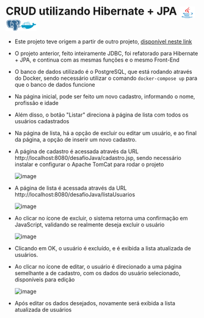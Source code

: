 # CRUD utilizando Hibernate + JPA <img align="center" alt="Karen-php" height="30" width="40" src="https://raw.githubusercontent.com/devicons/devicon/master/icons/java/java-original.svg"><img align="center" alt="Karen-php" height="30" width="40" src="https://raw.githubusercontent.com/devicons/devicon/master/icons/postgresql/postgresql-plain.svg"><img align="center" alt="Karen-php" height="30" width="40" src="https://raw.githubusercontent.com/devicons/devicon/master/icons/docker/docker-plain.svg">

- Este projeto teve origem a partir de outro projeto, [disponível neste link](https://github.com/karenrodriguesx/desafioJava)
- O projeto anterior, feito inteiramente JDBC, foi refatorado para Hibernate + JPA, e continua com as mesmas funções e o mesmo Front-End
- O banco de dados utilizado é o PostgreSQL, que está rodando através do Docker, sendo necessário utilizar o comando ```docker-compose up``` para que o banco de dados funcione 
- Na página inicial, pode ser feito um novo cadastro, informando o nome, profissão e idade
- Além disso, o botão "Listar" direciona à página de lista com todos os usuários cadastrados
- Na página de lista, há a opção de excluir ou editar um usuário, e ao final da página, a opção de inserir um novo cadastro.
- A página de cadastro é acessada através da URL http://localhost:8080/desafioJava/cadastro.jsp, sendo necessário instalar e configurar o Apache TomCat para rodar o projeto

  <img width="503" alt="image" src="https://github.com/karenrodriguesx/desafioJava/assets/97055846/8150399e-6c64-47c1-a5d8-730a6ba508b2">


- A página de lista é acessada através da URL http://localhost:8080/desafioJava/listaUsuarios

  <img width="611" alt="image" src="https://github.com/karenrodriguesx/desafioJava/assets/97055846/2a569586-6c51-4301-b241-833cf7708aab">

- Ao clicar no ícone de excluir, o sistema retorna uma confirmação em JavaScript, validando se realmente deseja excluir o usuário

  <img width="373" alt="image" src="https://github.com/karenrodriguesx/desafioJava/assets/97055846/e166671e-8175-41f1-8249-c2d0d9fc1e25">

- Clicando em OK, o usuário é excluído, e é exibida a lista atualizada de usuários.
- Ao clicar no ícone de editar, o usuário é direcionado a uma página semelhante a de cadastro, com os dados do usuário selecionado, disponíveis para edição
  
  <img width="447" alt="image" src="https://github.com/karenrodriguesx/desafioJava/assets/97055846/a82bdd76-e37f-4702-af8e-7f26b57d5de9">

- Após editar os dados desejados, novamente será exibida a lista atualizada de usuários


